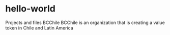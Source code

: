 # hello-world
Projects and files BCChile
BCChile is an organization that is creating a value token in Chile and Latin America
